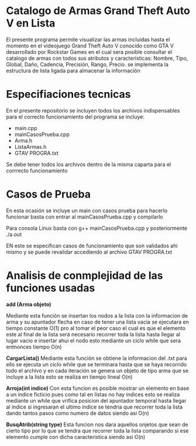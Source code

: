# Catalogo de Armas Grand Theft Auto V en Lista
El presente programa permite visualizar las armas incluidas hasta el momento en el videojuego Grand Theft Auto V conocido como GTA V desarrollado por Rockstar Games en el cual sera posible consultar el catalogo de armas con todos sus atributos y caracteristicas: Nombre, Tipo, Global, Daño, Cadencia, Precisión, Rango, Precio. se implementa la estructura de lista ligada para almacenar la información

# Especifiaciones tecnicas 

En el presente repositorio se incluyen todos los archivos indispensables para el correcto funcionamiento del programa se incluye:

* main.cpp
* mainCasosPrueba.cpp
* Arma.h
* ListaArmas.h
* GTAV PROGRA.txt

Se debe tener todos los archivos dentro de la misma caparta para el corrrecto funcionamiento 

# Casos de Prueba 

En esta ocasión se incluye un main con casos prueba para hacerlo funcionar basta con entrar al mainCasosPrueba.cpp y compilarlo 

Para consola Linux basta con g++  mainCasosPrueba.cpp y posteriormente ./a.out

EN este se especifican casos de funcionamiento que son validados ahi mismo y se puede revalidar accediendo al archivo GTAV PROGRA.txt


# Analisis de conmplejidad de las funciones usadas

**add (Arma objeto)**

Mediante esta función se insertan los nodos a la lista con la informacion de arma y su apuntador flecha en caso de tener una lista vacia se ejecutara en tiempo constante O(1) pro al tomar el peor caso el cual es que el elemento este al final de la lista será necesario recorrer toda la lista hasta llegar al lugar vacio e insertar ahui el nodo esto mediante un ciclo while que sera entnonces tiempo O(n)

**CargarLista()**
Mediante esta función se obtiene la informacion del .txt para ello se ejecuta un ciclo while que se terminara hasta que se haya recorrido todo el archivo y en cada iteración se genera un objeto de tipo arma que se incluye a la lista esto se realiza en tiempo lineal O(n)

**Arroja(int indice)**
Con esta funcion es posible mostrar un elemento en base a un indice ficticio pues como tal en listas no hay indices esto se realiza mediante un while que vrifica posicion del apuntador temporal hasta llegar al indice si ingresaran el ultimo indice se tendria que recorrer toda la lista dando tantos pasos como numero de datos siendo asi O(n)

**BusqAtrib(string type)**
Esta funcion nos dara aquellos onjetos que sean de cierto tipo por lo que se tendra que recorrer toda la lista comparando si ese elemento cumple con dicha caracteristica siendo asi O(n)

